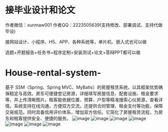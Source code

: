 # 接毕业设计和论文
作者微信：xunmaw001  作者QQ：2223505639(支持修改、部署调试、支持代做毕设)

接网站设计、小程序、H5、APP、各种系统等，单片机、嵌入式也可以做

选题+开题报告+任务书+程序定制+安装测试+论文+答辩PPT都可以做
# House-rental-system-
基于 SSM（Spring、Spring MVC、MyBatis）的房屋租赁系统，以其框架优势确保稳定与高效。房东可便捷登记房源，详细填写房屋信息、配套设施、租金要求等，并上传清晰图片。租客能依据位置、预算、户型等精准搜索心仪房源，查看详情。系统支持在线沟通，方便双方交流。还提供合同管理、租金支付等功能，保障交易规范。同时具备信用评价体系，增加双方信任。它简化了房屋租赁流程，为房东和租客提供安全、便捷的服务。 
![image](https://github.com/user-attachments/assets/9992c348-f354-4cc6-a4ee-45b24ecdd023)
![image](https://github.com/user-attachments/assets/69549127-263a-4d08-b1ff-c83096fd89f6)
![image](https://github.com/user-attachments/assets/9b45591c-8cbf-4461-af9f-911a8be4f3bf)
![image](https://github.com/user-attachments/assets/2db6fd83-ecb9-40b9-8c43-01b6930931be)
![image](https://github.com/user-attachments/assets/5b6dc23e-35a6-4f78-9511-407f9b98e8ea)
![image](https://github.com/user-attachments/assets/32001fa0-b960-4a66-936c-462276a50751)
![image](https://github.com/user-attachments/assets/a9dd08ec-68bb-4210-8d97-8e64f6fca724)
